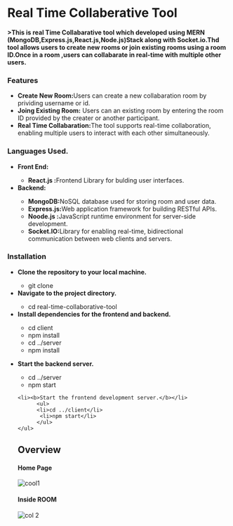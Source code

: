 <h1>Real Time Collaberative Tool </h1>
<p><b>>This is real Time Collabarative  tool which developed using MERN (MongoDB,Express.js,React.js,Node.js)Stack along with Socket.io.Thd tool allows users to create new rooms or join existing rooms using a room ID.Once in a room ,users can collabarate in real-time with multiple other users.</b></p>

<h3>Features</h3>
<ul>
  <li><b>Create New Room:</b>Users can create a new collabaration room by prividing username or id.</li>
    <li><b>Joing Existing Room:</b> Users can an existing room by entering the room ID provided by the creater or another participant.</li>
      <li><b>Real Time Collabaration:</b>The tool supports real-time collaboration, enabling multiple users to interact with each other simultaneously. </li>
</ul>

<h3>Languages Used.</h3>
<ul>
  <li><b>Front End:</b></li>
  <ul>
    <li><b>React.js :</b>Frontend Library for bulding user interfaces.</li>
  </ul>
  <li><b>Backend:</b></li>
  <ul><li>
    <b>MongoDB:</b>NoSQL database used for storing room and user data.
  </li>
    <li><b>Express.js:</b>Web application framework for building RESTful APIs.</li>
    <li><b>Noode.js :</b>JavaScript runtime environment for server-side development.</li>
    <li><b>Socket.IO:</b>Library for enabling real-time, bidirectional communication between web clients and servers.</li>
  </ul>
</ul>

<h3>Installation</h3>
<ul>
  <li><b>Clone the repository to your local machine.</b></li>
      <ul>
        <li>git clone <repository_url></li>
      </ul>
   <li><b>Navigate to the project directory.</b></li>  
       <ul>
          <li>cd real-time-collaborative-tool</li>
       </ul>
    <li><b>Install dependencies for the frontend and backend.</b></li>  
          <ul>
            <li>cd client</li>
            <li>npm install</li>
            <li>cd ../server</li>
            <li>npm install</li> 
          </ul>
    </ul>
          <ul>
    <li><b>Start the backend server.</b></li>   
          <ul>
          <li>cd ../server</li>
           <li>npm start</li>
          </ul>

    <li><b>Start the frontend development server.</b></li>   
          <ul>
          <li>cd ../client</li>
           <li>npm start</li>
          </ul>
    </ul>


<h2>Overview</h2>
<h4>Home Page</h4>

![cool1](https://github.com/rishininawodi/CodeAlpha_Real-time_Collaborative_Editing_Tool/assets/123630889/023e168b-f36b-4317-9efa-ba78501540c3)

<h4>Inside ROOM</h4>

![col 2](https://github.com/rishininawodi/CodeAlpha_Real-time_Collaborative_Editing_Tool/assets/123630889/e8b325df-6a1f-414f-b6af-fcda69d7c6c8)


